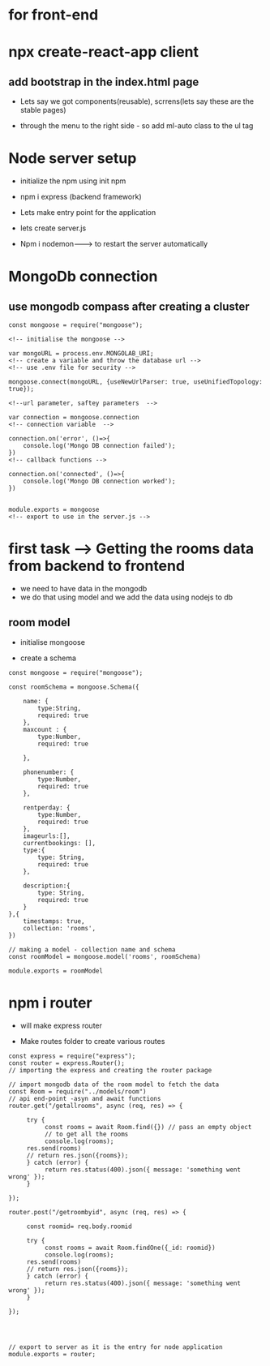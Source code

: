 # for front-end

# npx create-react-app client

## add bootstrap in the index.html page


- Lets say we got components(reusable), scrrens(lets say these are the stable pages)

- through the menu to the right side - so add ml-auto class to the ul tag 


# Node server setup

- initialize the npm using init npm
- npm i express (backend framework)

- Lets make entry point for the application
- lets create server.js

- Npm i nodemon---> to restart the server automatically

# MongoDb connection

## use mongodb compass after creating a cluster

```
const mongoose = require("mongoose");

<!-- initialise the mongoose -->

var mongoURL = process.env.MONGOLAB_URI;
<!-- create a variable and throw the database url -->
<!-- use .env file for security -->

mongoose.connect(mongoURL, {useNewUrlParser: true, useUnifiedTopology: true});

<!--url parameter, saftey parameters  -->

var connection = mongoose.connection
<!-- connection variable  -->

connection.on('error', ()=>{
    console.log('Mongo DB connection failed');
})
<!-- callback functions -->

connection.on('connected', ()=>{
    console.log('Mongo DB connection worked');
})


module.exports = mongoose
<!-- export to use in the server.js -->

```


# first task --> Getting the rooms data from backend to frontend


- we need to have data in the mongodb 
- we do that using model and we add the data using nodejs to db

## room model

- initialise mongoose

- create  a schema

```
const mongoose = require("mongoose");

const roomSchema = mongoose.Schema({

    name: {
        type:String,
        required: true
    },
    maxcount : {
        type:Number,
        required: true

    },

    phonenumber: {
        type:Number,
        required: true
    },

    rentperday: {
        type:Number,
        required: true
    },
    imageurls:[],
    currentbookings: [],
    type:{
        type: String,
        required: true
    },

    description:{
        type: String,
        required: true
    }
},{
    timestamps: true,
    collection: 'rooms',
})

// making a model - collection name and schema  
const roomModel = mongoose.model('rooms', roomSchema)

module.exports = roomModel
```


# npm i router

- will make express router

- Make routes folder to create various routes

```
const express = require("express");
const router = express.Router();
// importing the express and creating the router package

// import mongodb data of the room model to fetch the data 
const Room = require("../models/room")
// api end-point -asyn and await functions 
router.get("/getallrooms", async (req, res) => {
   
     try {
          const rooms = await Room.find({}) // pass an empty object
          // to get all the rooms
          console.log(rooms);
     res.send(rooms)
     // return res.json({rooms});
     } catch (error) {
          return res.status(400).json({ message: 'something went wrong' });
     }

});

router.post("/getroombyid", async (req, res) => {

     const roomid= req.body.roomid
   
     try {
          const rooms = await Room.findOne({_id: roomid}) 
          console.log(rooms);
     res.send(rooms)
     // return res.json({rooms});
     } catch (error) {
          return res.status(400).json({ message: 'something went wrong' });
     }

});




// export to server as it is the entry for node application 
module.exports = router;
```



